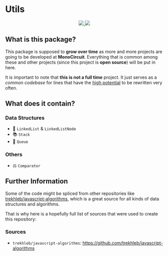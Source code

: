 <!-- @format -->

# Utils

<p align="center">
    <a href="https://www.npmjs.com/package/@monocircuit/utils" alt="NPM Package">
        <img src="https://img.shields.io/npm/v/@monocircuit/utils"/>
    </a>
    <a href="https://github.com/monocircuit/utils/actions/workflows/main.yml" alt="Build Status">
        <img src="https://img.shields.io/github/workflow/status/monocircuit/utils/CI"/>
    </a>
</p>

## What is this package?

This package is supposed to **grow over time** as more and more projects are going to be developed
at **MonoCircuit**. Everything that is common among these and other projects (since this project is
**open source**) will be put in here.

It is important to note that **this is not a full time** project. It just serves as a _common
codebase_ for lines that have the <u>high potential</u> to be rewritten very often.

## What does it contain?

### Data Structures

-   🔗 `LinkedList` & `LinkedListNode`
-   📚 `Stack`
-   🐍 `Queue`

### Others

-   ⚖️ `Comparator`

## Further Information

Some of the code might be spliced from other repositories like
[trekhleb/javascript-algorithms](https://github.com/trekhleb/javascript-algorithms), which is a
great source for all kinds of data structures and algorithms.

That is why here is a hopefully full list of sources that were used to create this repository:

### Sources

-   `trekhleb/javascript-algorithms`: https://github.com/trekhleb/javascript-algorithms

